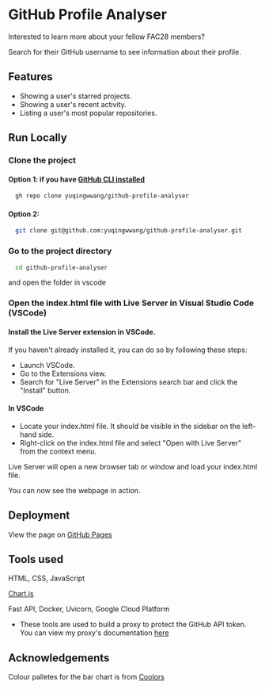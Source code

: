 # GitHub Profile Analyser

Interested to learn more about your fellow FAC28 members?

Search for their GitHub username to see information about their profile.

## Features

- Showing a user's starred projects.
- Showing a user's recent activity.
- Listing a user's most popular repositories.

## Run Locally

### Clone the project

#### Option 1: if you have [GitHub CLI installed](https://github.com/cli/cli/tree/trunk)

```bash
  gh repo clone yuqingwwang/github-profile-analyser
```

#### Option 2:

```bash
  git clone git@github.com:yuqingwwang/github-profile-analyser.git
```

### Go to the project directory

```bash
  cd github-profile-analyser
```

and open the folder in vscode

### Open the index.html file with Live Server in Visual Studio Code (VSCode)

#### Install the Live Server extension in VSCode.

If you haven't already installed it, you can do so by following these steps:

- Launch VSCode.
- Go to the Extensions view.
- Search for "Live Server" in the Extensions search bar and click the "Install" button.

#### In VSCode

- Locate your index.html file. It should be visible in the sidebar on the left-hand side.
- Right-click on the index.html file and select "Open with Live Server" from the context menu.

Live Server will open a new browser tab or window and load your index.html file.

You can now see the webpage in action.

## Deployment

View the page on [GitHub Pages](https://yuqingwwang.github.io/github-profile-analyser/)

## Tools used

HTML, CSS, JavaScript

[Chart.js](https://www.chartjs.org/docs/latest/)

Fast API, Docker, Uvicorn, Google Cloud Platform

- These tools are used to build a proxy to protect the GitHub API token. You can view my
proxy's documentation [here](https://ghproxy-naxabue7rq-ew.a.run.app/docs)

## Acknowledgements

Colour palletes for the bar chart is from [Coolors](https://coolors.co/8ecae6-219ebc-023047-ffb703-fb8500)
